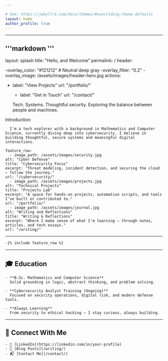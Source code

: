 ```yaml
---

# See: https://jekyllrb.com/docs/themes/#overriding-theme-defaults
layout: home
author_profile: true
---
```

---
'''markdown '''
---

layout: splash
    title: "Hello, and Welcome"
    permalink: /
header:

-overlay_color: "#121212"  # Neutral deep gray
      -overlay_filter: "0.2"
      -overlay_image: /assets/images/header-hero.jpg
  actions:
  
 - label: "View Projects"
      url: "/portfolio/"
    - label: "Get in Touch"
      url: "/contact/"
      
     Tech. Systems. Thoughtful security. Exploring the balance between people and machines.
   
Introduction:

      I'm a tech explorer with a background in Mathematics and Computer Science, currently diving deep into cybersecurity. I believe in building thoughtful, secure systems and meaningful digital interactions.

    feature_row:
      - image_path: /assets/images/security.jpg
    alt: "Cyber Defense"
    title: "Cybersecurity Focus"
    excerpt: "Threat modeling, incident detection, and securing the cloud — follow the journey."
    url: "/cybersecurity/"
      - image_path: /assets/images/projects.jpg
    alt: "Technical Projects"
    title: "Projects Lab"
    excerpt: "A space for hands-on projects, automation scripts, and tools I’ve built or contributed to."
    url: "/portfolio/"
      - image_path: /assets/images/journal.jpg
    alt: "Writing and Reflections"
    title: "Writing & Reflections"
    excerpt: "Where I make sense of what I'm learning — through notes, articles, and tech essays."
    url: "/writing/"
---

    -{% include feature_row %}

---

## 🎓 Education

    - **B.Sc. Mathematics and Computer Science**  
      Solid grounding in logic, abstract thinking, and problem solving.

    - **Cybersecurity Analyst Training (Ongoing)**  
      Focused on security operations, digital risk, and modern defense tools.

    - **Always Learning**  
      From security to ethical hacking — I stay curious, always building.

---

## 💬 Connect With Me

    - 💼 [LinkedIn](https://linkedin.com/in/your-profile)
    - 🧠 [Blog Posts](/writing/)
    - 📬 [Contact Me](/contact/)

